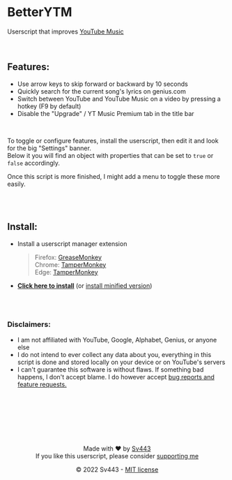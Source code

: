 # BetterYTM
Userscript that improves [YouTube Music](https://music.youtube.com/)

<br>

## Features:
- Use arrow keys to skip forward or backward by 10 seconds
- Quickly search for the current song's lyrics on genius.com
- Switch between YouTube and YouTube Music on a video by pressing a hotkey (F9 by default)
- Disable the "Upgrade" / YT Music Premium tab in the title bar

<br>

To toggle or configure features, install the userscript, then edit it and look for the big "Settings" banner.  
Below it you will find an object with properties that can be set to `true` or `false` accordingly.  
  
Once this script is more finished, I might add a menu to toggle these more easily.

<br><br>

## Install:
- Install a userscript manager extension
    > Firefox: [GreaseMonkey](https://addons.mozilla.org/en-US/firefox/addon/greasemonkey/)  
    > Chrome: [TamperMonkey](https://chrome.google.com/webstore/detail/tampermonkey/dhdgffkkebhmkfjojejmpbldmpobfkfo?hl=en)  
    > Edge: [TamperMonkey](https://microsoftedge.microsoft.com/addons/detail/tampermonkey/iikmkjmpaadaobahmlepeloendndfphd)
- **[Click here to install](https://github.com/Sv443/BetterYTM/raw/main/BetterYTM.user.js)** (or [install minified version](https://github.com/Sv443/BetterYTM/raw/main/BetterYTM.min.user.js))

<br><br>

### Disclaimers:
- I am not affiliated with YouTube, Google, Alphabet, Genius, or anyone else
- I do not intend to ever collect any data about you, everything in this script is done and stored locally on your device or on YouTube's servers
- I can't guarantee this software is without flaws. If something bad happens, I don't accept blame. I do however accept [bug reports and feature requests.](https://github.com/Sv443/BetterYTM/issues/new)

<br><br><br><br><br><br>

<div align="center" style="text-align: center;">

Made with ❤️ by [Sv443](https://github.com/Sv443)  
If you like this userscript, please consider [supporting me](https://github.com/sponsors/Sv443)  
  
© 2022 Sv443 - [MIT license](./LICENSE.txt)

</div>
